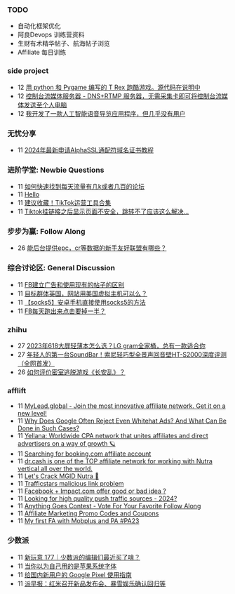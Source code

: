 ### TODO
-  自动化框架优化
-  阿良Devops 训练营资料
-  生财有术精华帖子、航海帖子浏览
-  Affiliate 每日训练

### side project
<!-- sideproject:START -->
-  12 [用 python 和 Pygame 编写的 T Rex 跑酷游戏。源代码在说明中](https://www.youtube.com/watch?v=pZySIXSelCA)
-  12 [控制台流媒体服务器 - DNS+RTMP 服务器，无需采集卡即可将控制台流媒体发送至个人电脑](https://github.com/Aioros/console-streaming-server)
-  12 [我开发了一款人工智能语音导览应用程序，但几乎没有用户](https://www.reddit.com/r/SideProject/comments/18gpp0e/ive_built_an_ai_audio_tour_app_but_have_almost_no/)<!-- sideproject:END -->


### 无忧分享
<!-- ruyo:START -->
-  11 [2024年最新申请AlphaSSL通配符域名证书教程](https://51.ruyo.net/18642.html)<!-- ruyo:END -->

### 进阶学堂: Newbie Questions
<!-- advertcn1:START -->
-  11 [如何快速找到每天流量有几k或者几百的论坛](https://www.advertcn.com/thread-114645-1-1.html)
-  11 [Hello](https://www.advertcn.com/thread-114637-1-1.html)
-  11 [建议收藏！TikTok运营工具合集](https://www.advertcn.com/thread-114636-1-1.html)
-  11 [Tiktok挂链接之后显示页面不安全，跳转不了应该这么解决...](https://www.advertcn.com/thread-114634-1-1.html)<!-- advertcn1:END -->

### 步步为赢: Follow Along
<!-- advertcn2:START -->
-  26 [能后台提供epc，cr等数据的新手友好联盟有哪些？](https://www.advertcn.com/thread-114470-1-1.html)<!-- advertcn2:END -->

### 综合讨论区: General Discussion
<!-- advertcn3:START -->
-  11 [FB建立广告和使用现有的帖子的区别](https://www.advertcn.com/thread-114647-1-1.html)
-  11 [目标群体英国，网站用美国虚拟主机可以么？](https://www.advertcn.com/thread-114646-1-1.html)
-  11 [【socks5】安卓手机直接使用socks5的方法](https://www.advertcn.com/thread-114640-1-1.html)
-  11 [FB每天跑出来点击要掉一半？](https://www.advertcn.com/thread-114639-1-1.html)<!-- advertcn3:END -->


### zhihu
<!-- zhihu:START -->
-  27 [2023年618大屏轻薄本怎么选？LG gram全家桶，总有一款适合你](http://zhuanlan.zhihu.com/p/632641888?utm_campaign=rss&utm_medium=rss&utm_source=rss&utm_content=title)
-  27 [年轻人的第一台SoundBar！索尼轻巧型全景声回音壁HT-S2000深度评测（全网首发）](http://zhuanlan.zhihu.com/p/630990296?utm_campaign=rss&utm_medium=rss&utm_source=rss&utm_content=title)
-  26 [如何评价密室逃脱游戏《长安乱》？](http://www.zhihu.com/question/563950552/answer/3045961312?utm_campaign=rss&utm_medium=rss&utm_source=rss&utm_content=title)<!-- zhihu:END -->

### afflift
<!-- afflift:START -->
-  11 [MyLead.global - Join the most innovative affiliate network. Get it on a new level!](https://afflift.com/f/threads/mylead-global-join-the-most-innovative-affiliate-network-get-it-on-a-new-level.2151/)
-  11 [Why Does Google Often Reject Even Whitehat Ads? And What Can Be Done in Such Cases?](https://afflift.com/f/threads/why-does-google-often-reject-even-whitehat-ads-and-what-can-be-done-in-such-cases.12970/)
-  11 [Yellana: Worldwide CPA network that unites affiliates and direct advertisers on a way of growth 🪐](https://afflift.com/f/threads/yellana-worldwide-cpa-network-that-unites-affiliates-and-direct-advertisers-on-a-way-of-growth-%F0%9F%AA%90.10512/)
-  11 [Searching for booking.com affiliate account](https://afflift.com/f/threads/searching-for-booking-com-affiliate-account.12968/)
-  11 [dr.cash is one of the TOP affiliate network for working with Nutra vertical all over the world.](https://afflift.com/f/threads/dr-cash-is-one-of-the-top-affiliate-network-for-working-with-nutra-vertical-all-over-the-world.11669/)
-  11 [Let&#39;s Crack MGID Nutra 🚀](https://afflift.com/f/threads/lets-crack-mgid-nutra-%F0%9F%9A%80.12967/)
-  11 [Trafficstars malicious link problem](https://afflift.com/f/threads/trafficstars-malicious-link-problem.12966/)
-  11 [Facebook + Impact.com offer good or bad idea ?](https://afflift.com/f/threads/facebook-impact-com-offer-good-or-bad-idea.12957/)
-  11 [Looking for high quality push traffic sources - 2024?](https://afflift.com/f/threads/looking-for-high-quality-push-traffic-sources-2024.12940/)
-  11 [Anything Goes Contest - Vote For Your Favorite Follow Along](https://afflift.com/f/threads/anything-goes-contest-vote-for-your-favorite-follow-along.12951/)
-  11 [Affiliate Marketing Promo Codes and Coupons](https://afflift.com/f/threads/affiliate-marketing-promo-codes-and-coupons.587/)
-  11 [My first FA with Mobplus and PA #PA23](https://afflift.com/f/threads/my-first-fa-with-mobplus-and-pa-pa23.11576/)<!-- afflift:END -->

### 少数派
<!-- sspai:START -->
-  11 [新玩意 177｜少数派的编辑们最近买了啥？](https://sspai.com/post/87996)
-  11 [当你以为自己用的是苹果系统字体](https://sspai.com/post/87960)
-  11 [给国内新用户的 Google Pixel 使用指南](https://sspai.com/post/78200)
-  11 [派早报：红米召开新品发布会、暴雪娱乐确认回归等](https://sspai.com/post/87978)<!-- sspai:END -->
